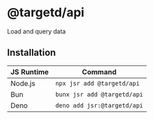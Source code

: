 # @targetd/api

Load and query data

## Installation

| JS Runtime | Command                     |
| ---------- | --------------------------- |
| Node.js    | `npx jsr add @targetd/api`  |
| Bun        | `bunx jsr add @targetd/api` |
| Deno       | `deno add jsr:@targetd/api` |
